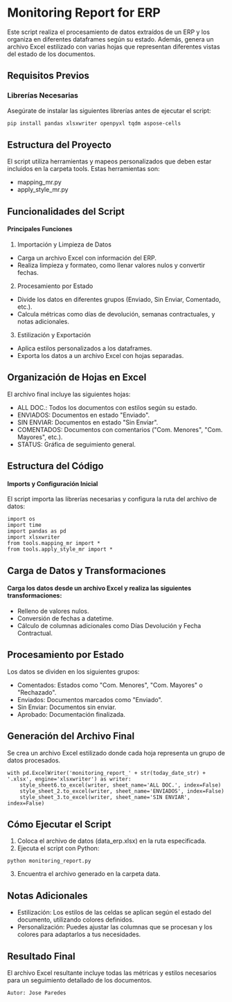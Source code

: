# Monitoring Report for ERP

Este script realiza el procesamiento de datos extraídos de un ERP y los organiza en diferentes dataframes según su estado. Además, genera un archivo Excel estilizado con varias hojas que representan diferentes vistas del estado de los documentos.

## Requisitos Previos

### Librerías Necesarias
Asegúrate de instalar las siguientes librerías antes de ejecutar el script:

```bash
pip install pandas xlsxwriter openpyxl tqdm aspose-cells
```

## Estructura del Proyecto
El script utiliza herramientas y mapeos personalizados que deben estar incluidos en la carpeta tools. 
Estas herramientas son:

- mapping_mr.py
- apply_style_mr.py

## Funcionalidades del Script
#### Principales Funciones
1. Importación y Limpieza de Datos
- Carga un archivo Excel con información del ERP.
- Realiza limpieza y formateo, como llenar valores nulos y convertir fechas.
2. Procesamiento por Estado
- Divide los datos en diferentes grupos (Enviado, Sin Enviar, Comentado, etc.).
- Calcula métricas como días de devolución, semanas contractuales, y notas adicionales.
3. Estilización y Exportación
- Aplica estilos personalizados a los dataframes.
- Exporta los datos a un archivo Excel con hojas separadas.
  
## Organización de Hojas en Excel
El archivo final incluye las siguientes hojas:

- ALL DOC.: Todos los documentos con estilos según su estado.
- ENVIADOS: Documentos en estado "Enviado".
- SIN ENVIAR: Documentos en estado "Sin Enviar".
- COMENTADOS: Documentos con comentarios ("Com. Menores", "Com. Mayores", etc.).
- STATUS: Gráfica de seguimiento general.

## Estructura del Código
#### Imports y Configuración Inicial
El script importa las librerías necesarias y configura la ruta del archivo de datos:
```
import os
import time
import pandas as pd
import xlsxwriter
from tools.mapping_mr import *
from tools.apply_style_mr import *
```
## Carga de Datos y Transformaciones
#### Carga los datos desde un archivo Excel y realiza las siguientes transformaciones:

- Relleno de valores nulos.
- Conversión de fechas a datetime.
- Cálculo de columnas adicionales como Días Devolución y Fecha Contractual.
## Procesamiento por Estado
Los datos se dividen en los siguientes grupos:

- Comentados: Estados como "Com. Menores", "Com. Mayores" o "Rechazado".
- Enviados: Documentos marcados como "Enviado".
- Sin Enviar: Documentos sin enviar.
- Aprobado: Documentación finalizada.
## Generación del Archivo Final
Se crea un archivo Excel estilizado donde cada hoja representa un grupo de datos procesados.

```
with pd.ExcelWriter('monitoring_report_' + str(today_date_str) + '.xlsx', engine='xlsxwriter') as writer:
    style_sheet6.to_excel(writer, sheet_name='ALL DOC.', index=False)
    style_sheet_2.to_excel(writer, sheet_name='ENVIADOS', index=False)
    style_sheet_3.to_excel(writer, sheet_name='SIN ENVIAR', index=False)
```

## Cómo Ejecutar el Script
1. Coloca el archivo de datos (data_erp.xlsx) en la ruta especificada.
2. Ejecuta el script con Python:
```
python monitoring_report.py
```
3. Encuentra el archivo generado en la carpeta data.
   
## Notas Adicionales
- Estilización: Los estilos de las celdas se aplican según el estado del documento, utilizando colores definidos.
- Personalización: Puedes ajustar las columnas que se procesan y los colores para adaptarlos a tus necesidades.

## Resultado Final
El archivo Excel resultante incluye todas las métricas y estilos necesarios para un seguimiento detallado de los documentos.
```
Autor: Jose Paredes
```
